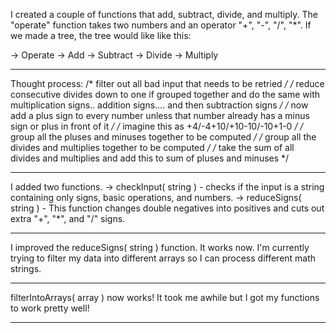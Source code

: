 I created a couple of functions that add, subtract, divide, and multiply.
The "operate" function takes two numbers and an operator "+", "-", "/", "*".
If we made a tree, the tree would like like this:

-> Operate
     -> Add
     -> Subtract
     -> Divide
     -> Multiply

------------------------------------------------------------------------------

Thought process:
/* filter out all bad input that needs to be retried */
/* reduce consecutive divides down to one if grouped together and do the same with multiplication signs.. addition signs.... and then subtraction signs */
/* now add a plus sign to every number unless that number already has a minus sign or plus in front of it */
/* imagine this as +4/-4+10/+10-10/-10+1-0 */
/* group all the pluses and minuses together to be computed */
/* group all the divides and multiplies together to be computed */
/* take the sum of all divides and multiplies and add this to sum of pluses and minuses */

-------------------------------------------------------------------------------

I added two functions.
-> checkInput( string ) - checks if the input is a string containing only signs, basic operations, and numbers.
-> reduceSigns( string ) - This function changes double negatives into positives and cuts out extra "+", "*", and "/" signs.

-------------------------------------------------------------------------------

I improved the reduceSigns( string ) function. It works now.
I'm currently trying to filter my data into different arrays so I can process different math strings.

-------------------------------------------------------------------------------

filterIntoArrays( array ) now works!
It took me awhile but I got my functions to work pretty well!

-------------------------------------------------------------------------------